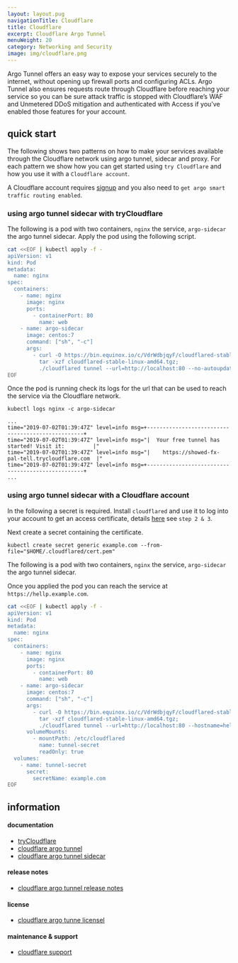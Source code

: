 ```yaml
---
layout: layout.pug
navigationTitle: Cloudflare
title: Cloudflare
excerpt: Cloudflare Argo Tunnel
menuWeight: 20
category: Networking and Security
image: img/cloudflare.png
---
```


Argo Tunnel offers an easy way to expose your services securely to the internet, without opening up firewall ports and configuring ACLs. Argo Tunnel also ensures requests route through Cloudflare before reaching your service so you can be sure attack traffic is stopped with Cloudflare’s WAF and Unmetered DDoS mitigation and authenticated with Access if you’ve enabled those features for your account.


## quick start

The following shows two patterns on how to make your services available through the Cloudflare network using argo tunnel, sidecar and proxy. For each pattern we show how you can get started using `try Cloudflare` and how you use it with a `Cloudflare account`.

A Cloudflare account requires [signup](https://dash.cloudflare.com/sign-up) and you also need to `get argo smart traffic routing enabled`.


### using argo tunnel sidecar with tryCloudflare

The following is a pod with two containers, `nginx` the service, `argo-sidecar` the argo tunnel sidecar. Apply the pod using the following script.

```sh
cat <<EOF | kubectl apply -f -
apiVersion: v1
kind: Pod
metadata:
  name: nginx
spec:
  containers:
    - name: nginx
      image: nginx
      ports:
        - containerPort: 80
          name: web
    - name: argo-sidecar
      image: centos:7
      command: ["sh", "-c"]
      args:
        - curl -O https://bin.equinox.io/c/VdrWdbjqyF/cloudflared-stable-linux-amd64.tgz;
          tar -xzf cloudflared-stable-linux-amd64.tgz;
          ./cloudflared tunnel --url=http://localhost:80 --no-autoupdate;
EOF
```

Once the pod is running check its logs for the url that can be used to reach the service via the Cloudflare network.

```
kubectl logs nginx -c argo-sidecar

...
time="2019-07-02T01:39:47Z" level=info msg=+--------------------------------------------------+
time="2019-07-02T01:39:47Z" level=info msg="|  Your free tunnel has started! Visit it:         |"
time="2019-07-02T01:39:47Z" level=info msg="|    https://showed-fx-pal-tell.trycloudflare.com  |"
time="2019-07-02T01:39:47Z" level=info msg=+--------------------------------------------------+
...
```

### using argo tunnel sidecar with a Cloudflare account

In the following a secret is required. Install `cloudflared` and use it to log into your account to get an access certificate, details [here](https://developers.cloudflare.com/argo-tunnel/quickstart/) see `step 2 & 3`.

Next create a secret containing the certificate.
```
kubectl create secret generic example.com --from-file="$HOME/.cloudflared/cert.pem"
```

The following is a pod with two containers, `nginx` the service, `argo-sidecar` the argo tunnel sidecar.

Once you applied the pod you can reach the service at `https://hellp.example.com`.

```sh
cat <<EOF | kubectl apply -f -
apiVersion: v1
kind: Pod
metadata:
  name: nginx
spec:
  containers:
    - name: nginx
      image: nginx
      ports:
        - containerPort: 80
          name: web
    - name: argo-sidecar
      image: centos:7
      command: ["sh", "-c"]
      args:
        - curl -O https://bin.equinox.io/c/VdrWdbjqyF/cloudflared-stable-linux-amd64.tgz;
          tar -xzf cloudflared-stable-linux-amd64.tgz;
          ./cloudflared tunnel --url=http://localhost:80 --hostname=hello.example.com --origincert=/etc/cloudflared/cert.pem --no-autoupdate;
      volumeMounts:
        - mountPath: /etc/cloudflared
          name: tunnel-secret
          readOnly: true
  volumes:
    - name: tunnel-secret
      secret:
        secretName: example.com
EOF
```

## information

#### documentation

* [tryCloudflare](https://developers.cloudflare.com/argo-tunnel/trycloudflare/)
* [cloudflare argo tunnel](https://developers.cloudflare.com/argo-tunnel/quickstart/)
* [cloudflare argo tunnel sidecar](https://developers.cloudflare.com/argo-tunnel/reference/sidecar/)

#### release notes

* [cloudflare argo tunnel release notes](https://developers.cloudflare.com/argo-tunnel/release-notes/)

#### license

* [cloudflare argo tunne licensel](https://developers.cloudflare.com/argo-tunnel/license/)

#### maintenance & support

* [cloudflare support](https://support.cloudflare.com/hc/en-us)
